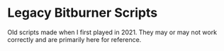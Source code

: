 # Legacy Bitburner Scripts

Old scripts made when I first played in 2021. They may or may not work correctly and are primarily here for reference.